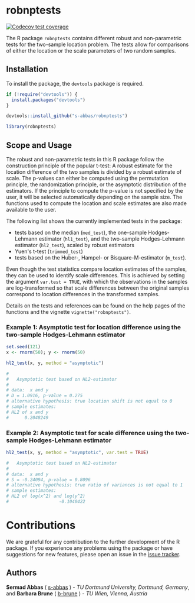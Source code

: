 
robnptests
========

<!-- badges: start -->
[![Codecov test coverage](https://codecov.io/gh/s-abbas/robnptests/branch/develop/graph/badge.svg)](https://codecov.io/gh/s-abbas/robnptests?branch=develop)
<!-- badges: end -->

The R package `robnptests` contains different robust and non-parametric tests for the two-sample location problem. The tests allow for comparisons of either the location or the scale parameters of two random samples.

Installation
------------

To install the package, the `devtools` package is required.

``` r
if (!require("devtools")) {
  install.packages("devtools")
}

devtools::install_github("s-abbas/robnptests")

library(robnptests)
```

Scope and Usage
---------------

The robust and non-parametric tests in this R package follow the construction principle of the popular t-test: A robust estimate for the location difference of the two samples is divided by a robust estimate of scale. 
The p-values can either be computed using the permutation principle, the randomization principle, or the asymptotic distribution of the estimators. 
If the principle to compute the p-value is not specified by the user, it will be selected automatically depending on the sample size. 
The functions used to compute the location and scale estimates are also made available to the user.

The following list shows the currently implemented tests in the package:

* tests based on the median (`med_test`), the one-sample Hodges-Lehmann estimator (`hl1_test`), and the two-sample Hodges-Lehmann estimator (`hl2_test`), scaled by  robust estimators
* Yuen's t-test (`trimmed_test`) 
* tests based on the Huber-, Hampel- or Bisquare-M-estimator (`m_test`).

Even though the test statistics compare location estimates of the samples, they can be used to identify scale differences.
This is achieved by setting the argument `var.test = TRUE`, with which the observations in the samples are log-transformed so that scale differences between the original samples correspond to location differences in the transformed samples.

Details on the tests and references can be found on the help pages of the functions and the vignette `vignette("robnptests")`.

### Example 1: Asymptotic test for location difference using the two-sample Hodges-Lehmann estimator

``` r
set.seed(121)
x <- rnorm(50); y <- rnorm(50)

hl2_test(x, y, method = "asymptotic")

# 
# 	Asymptotic test based on HL2-estimator
# 
# data:  x and y
# D = 1.0916, p-value = 0.275
# alternative hypothesis: true location shift is not equal to 0
# sample estimates:
# HL2 of x and y 
#      0.2048249
```

### Example 2: Asymptotic test for scale difference using the two-sample Hodges-Lehmann estimator

``` r
hl2_test(x, y, method = "asymptotic", var.test = TRUE)

# 	Asymptotic test based on HL2-estimator
# 
# data:  x and y
# S = -0.24094, p-value = 0.8096
# alternative hypothesis: true ratio of variances is not equal to 1
# sample estimates:
# HL2 of log(x^2) and log(y^2) 
#                   -0.1040422 
```

# Contributions

We are grateful for any contribution to the further development of the R package. If you experience any problems using the package or have suggestions for new features, please open an issue in the [issue tracker](https://github.com/s-abbas/robnptests/issues). 

Authors
-------

**Sermad Abbas** ( [s-abbas](https://github.com/s-abbas) ) - *TU Dortmund University, Dortmund, Germany*, and 
**Barbara Brune** ( [b-brune](https://github.com/b-brune) ) - *TU Wien, Vienna, Austria*
